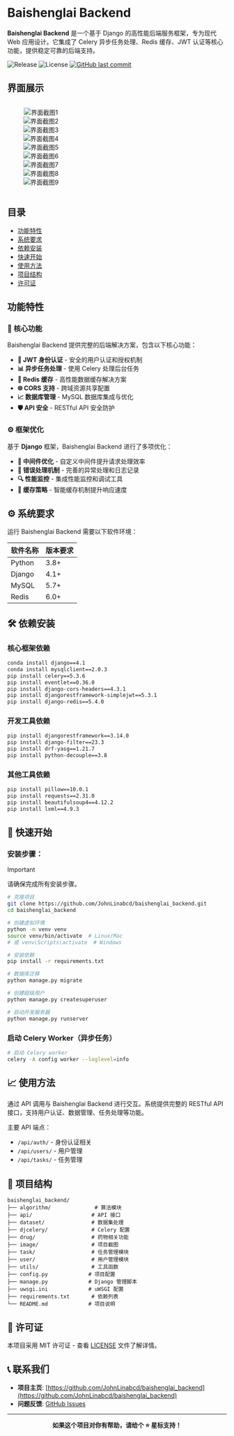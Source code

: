 # Baishenglai Backend

**Baishenglai Backend** 是一个基于 Django 的高性能后端服务框架，专为现代 Web 应用设计。它集成了 Celery 异步任务处理、Redis 缓存、JWT 认证等核心功能，提供稳定可靠的后端支持。

![Release](https://img.shields.io/github/v/release/JohnLinabcd/baishenglai_backend)
![License](https://img.shields.io/github/license/JohnLinabcd/baishenglai_backend)
[![GitHub last commit](https://img.shields.io/github/last-commit/JohnLinabcd/baishenglai_backend)](https://github.com/JohnLinabcd/baishenglai_backend/commits/main)

## 界面展示

<div align="center">
<div style="display: grid; grid-template-columns: repeat(3, 1fr); gap: 20px;">

![界面截图1](./image/1.png)
![界面截图2](./image/2.png)
![界面截图3](./image/3.png)
![界面截图4](./image/4.png)
![界面截图5](./image/5.png)
![界面截图6](./image/6.png)
![界面截图7](./image/7.png)
![界面截图8](./image/8.png)
![界面截图9](./image/9.png)

</div>
</div>

## 目录

- [功能特性](#功能特性)
- [系统要求](#系统要求)
- [依赖安装](#依赖安装)
- [快速开始](#快速开始)
- [使用方法](#使用方法)
- [项目结构](#项目结构)
- [许可证](#许可证)

## 功能特性

### **🚀 核心功能**
Baishenglai Backend 提供完整的后端解决方案，包含以下核心功能：

- **🔐 JWT 身份认证** - 安全的用户认证和授权机制
- **📊 异步任务处理** - 使用 Celery 处理后台任务
- **💾 Redis 缓存** - 高性能数据缓存解决方案
- **🌐 CORS 支持** - 跨域资源共享配置
- **📈 数据库管理** - MySQL 数据库集成与优化
- **🛡️ API 安全** - RESTful API 安全防护

### **⚙️ 框架优化**
基于 **Django** 框架，Baishenglai Backend 进行了多项优化：

- **🔄 中间件优化** - 自定义中间件提升请求处理效率
- **💬 错误处理机制** - 完善的异常处理和日志记录
- **🔍 性能监控** - 集成性能监控和调试工具
- **🧠 缓存策略** - 智能缓存机制提升响应速度

## **⚙️ 系统要求**

运行 Baishenglai Backend 需要以下软件环境：

| 软件名称 | 版本要求 |
|----------|----------|
| Python | 3.8+ |
| Django | 4.1+ |
| MySQL | 5.7+ |
| Redis | 6.0+ |

## **🛠️ 依赖安装**

### 核心框架依赖
```bash
conda install django==4.1
conda install mysqlclient==2.0.3
pip install celery==5.3.6
pip install eventlet==0.36.0
pip install django-cors-headers==4.3.1
pip install djangorestframework-simplejwt==5.3.1
pip install django-redis==5.4.0
```

### 开发工具依赖
```bash
pip install djangorestframework==3.14.0
pip install django-filter==23.3
pip install drf-yasg==1.21.7
pip install python-decouple==3.8
```

### 其他工具依赖
```bash
pip install pillow==10.0.1
pip install requests==2.31.0
pip install beautifulsoup4==4.12.2
pip install lxml==4.9.3
```

## **🚀 快速开始**

### 安装步骤：
> [!IMPORTANT]
> 请确保完成所有安装步骤。

```bash
# 克隆项目
git clone https://github.com/JohnLinabcd/baishenglai_backend.git
cd baishenglai_backend

# 创建虚拟环境
python -m venv venv
source venv/bin/activate  # Linux/Mac
# 或 venv\Scripts\activate  # Windows

# 安装依赖
pip install -r requirements.txt

# 数据库迁移
python manage.py migrate

# 创建超级用户
python manage.py createsuperuser

# 启动开发服务器
python manage.py runserver
```

### 启动 Celery Worker（异步任务）
```bash
# 启动 Celery worker
celery -A config worker --loglevel=info
```

## **📈 使用方法**

通过 API 调用与 Baishenglai Backend 进行交互。系统提供完整的 RESTful API 接口，支持用户认证、数据管理、任务处理等功能。

主要 API 端点：
- `/api/auth/` - 身份认证相关
- `/api/users/` - 用户管理
- `/api/tasks/` - 任务管理

## **📁 项目结构**

```
baishenglai_backend/
├── algorithm/              # 算法模块
├── api/                   # API 接口
├── dataset/               # 数据集处理
├── djcelery/              # Celery 配置
├── drug/                  # 药物相关功能
├── image/                 # 项目截图
├── task/                  # 任务管理模块
├── user/                  # 用户管理模块
├── utils/                 # 工具函数
├── config.py             # 项目配置
├── manage.py             # Django 管理脚本
├── uwsgi.ini             # uWSGI 配置
├── requirements.txt       # 依赖列表
└── README.md             # 项目说明
```

## **📄 许可证**

本项目采用 MIT 许可证 - 查看 [LICENSE](LICENSE) 文件了解详情。

## **📞 联系我们**

- **项目主页**: [https://github.com/JohnLinabcd/baishenglai_backend](https://github.com/JohnLinabcd/baishenglai_backend)
- **问题反馈**: [GitHub Issues](https://github.com/JohnLinabcd/baishenglai_backend/issues)

---

<div align="center">

**如果这个项目对你有帮助，请给个 ⭐️ 星标支持！**

</div>
